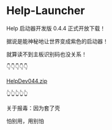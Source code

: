 # Help-Launcher
Help 启动器开发版 0.4.4 正式开放下载！ 

据说是能神秘地让世界变成紫色的启动器！  

就算读不到主板识别码也没关系！  

👇👇👇👇👇  

[HelpDev044.zip](https://github.com/user-attachments/files/16321155/HelpDev044.zip)  

👆👆👆👆👆  

关于报毒：因为套了壳  

怕别用，用别怕

